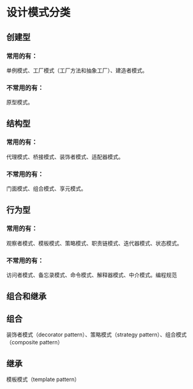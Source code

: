 # 设计模式分类

## 创建型

### 常用的有：

单例模式、工厂模式（工厂方法和抽象工厂）、建造者模式。

### 不常用的有：

原型模式。

## 结构型

### 常用的有：

代理模式、桥接模式、装饰者模式、适配器模式。

### 不常用的有：

门面模式、组合模式、享元模式。

##  行为型

### 常用的有：

观察者模式、模板模式、策略模式、职责链模式、迭代器模式、状态模式。

### 不常用的有：

访问者模式、备忘录模式、命令模式、解释器模式、中介模式。编程规范



## 组合和继承

## 组合

装饰者模式（decorator pattern）、策略模式（strategy pattern）、组合模式（composite pattern）

## 继承

模板模式（template pattern）